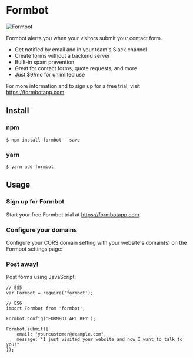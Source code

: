 # Formbot

![Formbot](https://cdn.rawgit.com/teejayvanslyke/formbot.js/master/logo.svg)

Formbot alerts you when your visitors submit your contact form.

* Get notified by email and in your team's Slack channel
* Create forms without a backend server
* Built-in spam prevention
* Great for contact forms, quote requests, and more
* Just $9/mo for unlimited use

For more information and to sign up for a free trial, visit
https://formbotapp.com

## Install

### npm

    $ npm install formbot --save

### yarn

    $ yarn add formbot

## Usage

### Sign up for Formbot

Start your free Formbot trial at https://formbotapp.com.

### Configure your domains

Configure your CORS domain setting with your website's domain(s) on
the Formbot settings page:

### Post away!

Post forms using JavaScript:

    // ES5
    var Formbot = require('formbot');

    // ES6
    import Formbot from 'formbot';

    Formbot.config('FORMBOT_API_KEY');

    Formbot.submit({
        email: "yourcustomer@example.com",
        message: "I just visited your website and now I want to talk to you!"
    });


